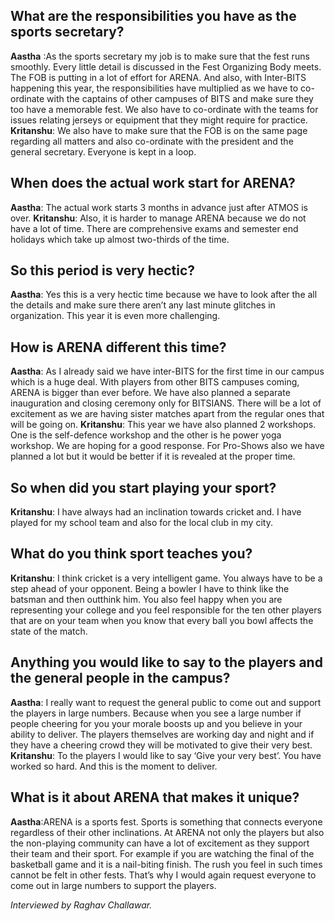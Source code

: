 <!-- TITLE: A Word With The Sports Secretaries -->
<!-- SUBTITLE:  -->

## What are the responsibilities you have as the sports secretary?
**Aastha**  :As the sports secretary my job is to make sure that the fest runs smoothly. Every little detail is discussed in the Fest Organizing Body meets. The FOB is putting in a lot of effort for ARENA. And also, with Inter-BITS happening this year, the responsibilities have multiplied as we have to co-ordinate with the captains of other campuses of BITS and make sure they too have a memorable fest. We also have to co-ordinate with the teams for issues relating jerseys or equipment that they might require for practice.
**Kritanshu**: We also have to make sure that the FOB is on the same page regarding all matters and also co-ordinate with the president and the general secretary. Everyone is kept in a loop.

## When does the actual work start for ARENA?
**Aastha**: The actual work starts 3 months in advance just after ATMOS is over.
**Kritanshu**: Also, it is harder to manage ARENA because we do not have a lot of time. There are comprehensive exams and semester end holidays which take up almost two-thirds of the time.

## So this period is very hectic?
**Aastha**: Yes this is a very hectic time because we have to look after the all the details and make sure there aren’t any last minute glitches in organization. This year it is even more challenging.

## How is ARENA different this time?
**Aastha**: As I already said we have inter-BITS for the first time in our campus which is a huge deal. With players from other BITS campuses coming, ARENA is bigger than ever before. We have also planned a separate inauguration and closing ceremony only for BITSIANS. There will be a lot of excitement as we are having sister matches apart from the regular ones that will be going on.
**Kritanshu**: This year we have also planned 2 workshops. One is the self-defence workshop and the other is he power yoga workshop. We are hoping for a good response. For Pro-Shows also we have planned a lot but it would be better if it is revealed at the proper time.

## So when did you start playing your sport?
**Kritanshu**: I have always had an inclination towards cricket and. I have played for my school team and also for the local club in my city.

## What do you think sport teaches you?
**Kritanshu**: I think cricket is a very intelligent game. You always have to be a step ahead of your opponent. Being a bowler I have to think like the batsman and then outthink him. You also feel happy when you are representing your college and you feel responsible for the ten other players that are on your team when you know that every ball you bowl affects the state of the match.

## Anything you would like to say to the players and the general people in the campus?
**Aastha**: I really want to request the general public to come out and support the players in large numbers. Because when you see a large number if people cheering for you your morale boosts up and you believe in your ability to deliver. The players themselves are working day and night and if they have a cheering crowd they will be motivated to give their very best.
**Kritanshu**: To the players I would like to say ‘Give your very best’. You have worked so hard. And this is the moment to deliver.

## What is it about ARENA that makes it unique?
**Aastha**:ARENA is a sports fest. Sports is something that connects everyone regardless of their other inclinations. At ARENA not only the players but also the non-playing community can have a lot of excitement as they support their team and their sport. For example if you are watching the final of the basketball game and it is a nail-biting finish. The rush you feel in such times cannot be felt in other fests. That’s why I would again request everyone to come out in large numbers to support the players.

*Interviewed by Raghav Challawar.*